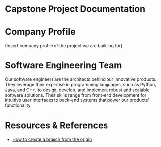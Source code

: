 # Capstone Project Documentation

# Company Profile

(Insert company profile of the project we are building for)

# Software Engineering Team
Our software engineers are the architects behind our innovative products. They leverage their expertise in programming languages, such as Python, Java, and C++, to design, develop, and implement robust and scalable software solutions. Their skills range from front-end development for intuitive user interfaces to back-end systems that power our products' functionality.





# Resources & References
- [How to create a branch from the origin](https://www.geeksforgeeks.org/how-to-create-a-new-branch-in-git-and-push-the-code/)